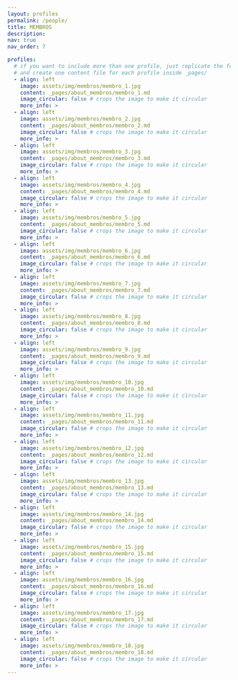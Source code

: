 ```yaml
---
layout: profiles
permalink: /people/
title: MEMBROS
description: 
nav: true
nav_order: 7

profiles:
  # if you want to include more than one profile, just replicate the following block
  # and create one content file for each profile inside _pages/
  - align: left
    image: assets/img/membros/membro_1.jpg
    content: _pages/about_membros/membro_1.md
    image_circular: false # crops the image to make it circular
    more_info: >
  - align: left
    image: assets/img/membros/membro_2.jpg
    content: _pages/about_membros/membro_2.md
    image_circular: false # crops the image to make it circular
    more_info: >
  - align: left
    image: assets/img/membros/membro_3.jpg
    content: _pages/about_membros/membro_3.md
    image_circular: false # crops the image to make it circular
    more_info: >
  - align: left
    image: assets/img/membros/membro_4.jpg
    content: _pages/about_membros/membro_4.md
    image_circular: false # crops the image to make it circular
    more_info: >
  - align: left
    image: assets/img/membros/membro_5.jpg
    content: _pages/about_membros/membro_5.md
    image_circular: false # crops the image to make it circular
    more_info: >
  - align: left
    image: assets/img/membros/membro_6.jpg
    content: _pages/about_membros/membro_6.md
    image_circular: false # crops the image to make it circular
    more_info: >
  - align: left
    image: assets/img/membros/membro_7.jpg
    content: _pages/about_membros/membro_7.md
    image_circular: false # crops the image to make it circular
    more_info: >
  - align: left
    image: assets/img/membros/membro_8.jpg
    content: _pages/about_membros/membro_8.md
    image_circular: false # crops the image to make it circular
    more_info: >
  - align: left
    image: assets/img/membros/membro_9.jpg
    content: _pages/about_membros/membro_9.md
    image_circular: false # crops the image to make it circular
    more_info: >
  - align: left
    image: assets/img/membros/membro_10.jpg
    content: _pages/about_membros/membro_10.md
    image_circular: false # crops the image to make it circular
    more_info: >
  - align: left
    image: assets/img/membros/membro_11.jpg
    content: _pages/about_membros/membro_11.md
    image_circular: false # crops the image to make it circular
    more_info: >
  - align: left
    image: assets/img/membros/membro_12.jpg
    content: _pages/about_membros/membro_12.md
    image_circular: false # crops the image to make it circular
    more_info: >
  - align: left
    image: assets/img/membros/membro_13.jpg
    content: _pages/about_membros/membro_13.md
    image_circular: false # crops the image to make it circular
    more_info: >
  - align: left
    image: assets/img/membros/membro_14.jpg
    content: _pages/about_membros/membro_14.md
    image_circular: false # crops the image to make it circular
    more_info: >
  - align: left
    image: assets/img/membros/membro_15.jpg
    content: _pages/about_membros/membro_15.md
    image_circular: false # crops the image to make it circular
    more_info: >
  - align: left
    image: assets/img/membros/membro_16.jpg
    content: _pages/about_membros/membro_16.md
    image_circular: false # crops the image to make it circular
    more_info: >
  - align: left
    image: assets/img/membros/membro_17.jpg
    content: _pages/about_membros/membro_17.md
    image_circular: false # crops the image to make it circular
    more_info: >
  - align: left
    image: assets/img/membros/membro_18.jpg
    content: _pages/about_membros/membro_18.md
    image_circular: false # crops the image to make it circular
    more_info: >
---
```

